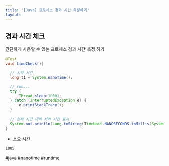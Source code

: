 ```yaml
---
title: '[Java] 프로세스 경과 시간 측정하기'
layout: 
---
```



## 경과 시간 체크

간단하게 사용할 수 있는 프로세스 경과 시간 측정 하기

```java
@Test
void timeCheck(){

  // 시작 시간 
  long t1 = System.nanoTime();

  // run...
  try {
      Thread.sleep(1000);
  } catch (InterruptedException e) {
      e.printStackTrace();
  }

  // 현재 시간 대비 처리 시간 표시
  System.out.println(Long.toString(TimeUnit.NANOSECONDS.toMillis(System.nanoTime() - t1)));
}
```

* 소요 시간 

```cmd
1005
```

#java #nanotime #runtime
